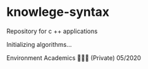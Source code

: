 # knowlege-syntax
Repository for c ++ applications

Initializing algorithms...

Environment Academics 👨🏽‍💻
(Private)
05/2020



